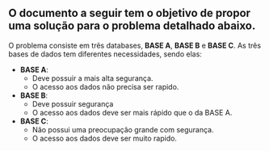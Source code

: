 O documento a seguir tem o objetivo de propor uma solução para o problema detalhado abaixo.
-
O problema consiste em três databases, **BASE A**, **BASE B** e **BASE C**. As três bases de dados tem diferentes necessidades, sendo elas:

- **BASE A**:
  - Deve possuir a mais alta segurança.
  - O acesso aos dados não precisa ser rapido.
- **BASE B**:
  - Deve possuir segurança
  - O acesso aos dados deve ser mais rápido que o da BASE A.
- **BASE C**:
  - Não possui uma preocupação grande com segurança.
  - O acesso aos dados deve ser muito rapido.
 
